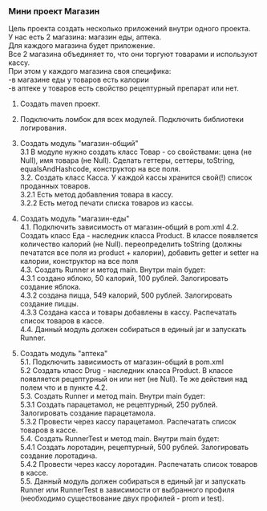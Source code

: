 
### Мини проект Магазин
Цель проекта создать несколько приложений внутри одного проекта.  
У нас есть 2 магазина: магазин еды, аптека.  
Для каждого магазина будет приложение.  
Все 2 магазина объединяет то, что они торгуют товарами и используют кассу.  
При этом у каждого магазина своя специфика:   
-в магазине еды у товаров есть калории  
-в аптеке у товаров есть свойство рецептурный препарат или нет.  
1. Создать maven проект. 
2. Подключить ломбок для всех модулей. Подключить библиотеки логирования.
3. Создать модуль "магазин-общий"  
   3.1 В модуле нужно создать класс Товар - со свойствами: цена (не Null), имя товара (не Null). Сделать геттеры, сеттеры, toString, equalsAndHashcode, конструктор на все поля.  
   3.2. Создать класс Касса. У каждой кассы хранится свой(!) список проданных товаров.  
   3.2.1 Есть метод добавления товара в кассу.  
   3.2.2 Есть метод печати списка товаров из кассы.  
4. Создать модуль "магазин-еды"  
   4.1. Подключить зависимость от магазин-общий в pom.xml
   4.2. Создать класс Еда  - наследник класса Product. В классе появляется количество калорий (не Null). переопределить toString (должны печататся все поля из product + калории), добавить getter и setter на калории, конструктор на все поля  
   4.3. Создать Runner и метод main. Внутри main будет:  
   4.3.1 создано яблоко, 50 калорий, 100 рублей. Залогировать создание яблока.  
   4.3.2 создана пицца, 549 калорий, 500 рублей. Залогировать создание пиццы.  
   4.3.3 Создана касса и товары добавлены в кассу. Распечатать список товаров в кассе.  
   4.4. Данный модуль должен собираться в единый jar и запускать Runner.  

5. Создать модуль "аптека"  
   5.1. Подключить зависимость от магазин-общий в pom.xml  
   5.2 Создать класс Drug - наследник класса Product. В классе появляется рецептурный он или нет (не Null). Те же действия над полем что и в пункте 4.2.  
   5.3. Создать Runner и метод main. Внутри main будет:  
   5.3.1 Создать парацетамол, не рецептурный, 250 рублей. Залогировать создание парацетамола.  
   5.3.2 Провести через кассу парацетамол. Распечатать список товаров в кассе.  
   5.4. Создать RunnerTest и метод main. Внутри main будет:  
   5.4.1 Создать лоротадин, рецептурный, 500 рублей. Залогировать создание лоротадина.  
   5.4.2 Провести через кассу лоротадин. Распечатать список товаров в кассе.  
   5.5. Данный модуль должен собираться в единый jar и запускать Runner или RunnerTest в зависимости от выбранного профиля (необходимо существование двух профилей - prom и test).
